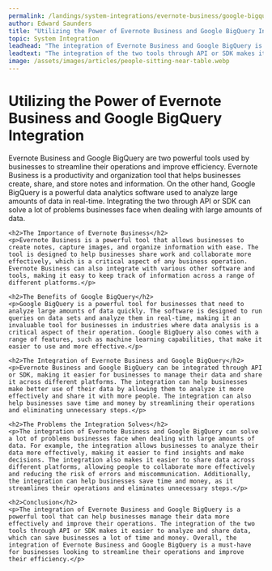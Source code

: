 ```yaml
---
permalink: /landings/system-integrations/evernote-business/google-bigquery
author: Edward Saunders
title: "Utilizing the Power of Evernote Business and Google BigQuery Integration"
topic: System Integration
leadhead: "The integration of Evernote Business and Google BigQuery is a powerful tool that can help businesses manage their data more effectively and improve their operations"
leadtext: "The integration of the two tools through API or SDK makes it easier to analyze and share data, which can save businesses a lot of time and money. Overall, the integration of Evernote Business and Google BigQuery is a must-have for businesses looking to streamline their operations and improve their efficiency."
image: /assets/images/articles/people-sitting-near-table.webp
---
```

<div class="arttext">	<h1>Utilizing the Power of Evernote Business and Google BigQuery Integration</h1>
	<p>Evernote Business and Google BigQuery are two powerful tools used by businesses to streamline their operations and improve efficiency. Evernote Business is a productivity and organization tool that helps businesses create, share, and store notes and information. On the other hand, Google BigQuery is a powerful data analytics software used to analyze large amounts of data in real-time. Integrating the two through API or SDK can solve a lot of problems businesses face when dealing with large amounts of data.</p>

	<h2>The Importance of Evernote Business</h2>
	<p>Evernote Business is a powerful tool that allows businesses to create notes, capture images, and organize information with ease. The tool is designed to help businesses share work and collaborate more effectively, which is a critical aspect of any business operation. Evernote Business can also integrate with various other software and tools, making it easy to keep track of information across a range of different platforms.</p>

	<h2>The Benefits of Google BigQuery</h2>
	<p>Google BigQuery is a powerful tool for businesses that need to analyze large amounts of data quickly. The software is designed to run queries on data sets and analyze them in real-time, making it an invaluable tool for businesses in industries where data analysis is a critical aspect of their operation. Google BigQuery also comes with a range of features, such as machine learning capabilities, that make it easier to use and more effective.</p>

	<h2>The Integration of Evernote Business and Google BigQuery</h2>
	<p>Evernote Business and Google BigQuery can be integrated through API or SDK, making it easier for businesses to manage their data and share it across different platforms. The integration can help businesses make better use of their data by allowing them to analyze it more effectively and share it with more people. The integration can also help businesses save time and money by streamlining their operations and eliminating unnecessary steps.</p>

	<h2>The Problems the Integration Solves</h2>
	<p>The integration of Evernote Business and Google BigQuery can solve a lot of problems businesses face when dealing with large amounts of data. For example, the integration allows businesses to analyze their data more effectively, making it easier to find insights and make decisions. The integration also makes it easier to share data across different platforms, allowing people to collaborate more effectively and reducing the risk of errors and miscommunication. Additionally, the integration can help businesses save time and money, as it streamlines their operations and eliminates unnecessary steps.</p>

	<h2>Conclusion</h2>
	<p>The integration of Evernote Business and Google BigQuery is a powerful tool that can help businesses manage their data more effectively and improve their operations. The integration of the two tools through API or SDK makes it easier to analyze and share data, which can save businesses a lot of time and money. Overall, the integration of Evernote Business and Google BigQuery is a must-have for businesses looking to streamline their operations and improve their efficiency.</p>
</div>